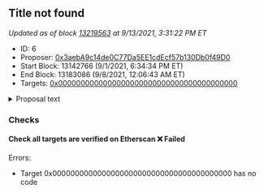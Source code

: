 ## Title not found

_Updated as of block [13219563](https://etherscan.io/block/13219563) at 9/13/2021, 3:31:22 PM ET_

- ID: 6
- Proposer: [0x3aebA9c14de0C77Da5EE1cdEcf57b130Db0f49D0](https://etherscan.io/address/0x3aebA9c14de0C77Da5EE1cdEcf57b130Db0f49D0)
- Start Block: 13142766 (9/1/2021, 6:34:34 PM ET)
- End Block: 13183086 (9/8/2021, 12:06:43 AM ET)
- Targets: [0x0000000000000000000000000000000000000000](https://etherscan.io/address/0x0000000000000000000000000000000000000000#code)

<details>
  <summary>Proposal text</summary>

> ""
</details>

### Checks
#### Check all targets are verified on Etherscan ❌ Failed
  
Errors:
- Target 0x0000000000000000000000000000000000000000 has no code




